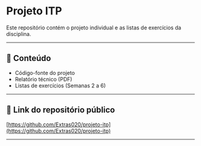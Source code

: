 # Projeto ITP

Este repositório contém o projeto individual e as listas de exercícios da disciplina.

---

## 📂 Conteúdo

- Código-fonte do projeto
- Relatório técnico (PDF)
- Listas de exercícios (Semanas 2 a 6)
---

## 🔗 Link do repositório público

[https://github.com/Extras020/projeto-itp](https://github.com/Extras020/projeto-itp)


---
